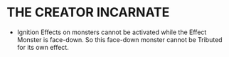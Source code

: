
# THE CREATOR INCARNATE

*   Ignition Effects on monsters cannot be activated while the Effect Monster is face-down. So this face-down monster cannot be Tributed for its own effect.

  
